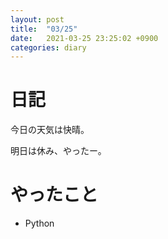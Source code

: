 ```yaml
---
layout: post
title:  "03/25"
date:   2021-03-25 23:25:02 +0900
categories: diary
---
```

# 日記

今日の天気は快晴。

明日は休み、やったー。

# やったこと

- Python